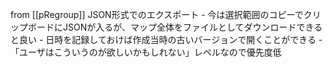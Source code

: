 
from [[pRegroup]]
JSON形式でのエクスポート
    - 今は選択範囲のコピーでクリップボードにJSONが入るが、マップ全体をファイルとしてダウンロードできると良い
    - 日時を記録しておけば作成当時の古いバージョンで開くことができる
    - 「ユーザはこういうのが欲しいかもしれない」レベルなので優先度低